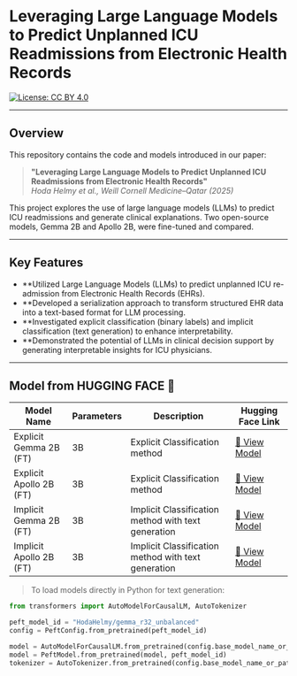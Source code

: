 # Leveraging Large Language Models to Predict Unplanned ICU Readmissions from Electronic Health Records


[![License: CC BY 4.0](https://img.shields.io/badge/License-CC%20BY%204.0-green.svg)](https://creativecommons.org/licenses/by/4.0/)


---

## Overview

This repository contains the code and models introduced in our paper:  
> **"Leveraging Large Language Models to Predict Unplanned ICU Readmissions from Electronic Health Records"**  
> *Hoda Helmy et al., Weill Cornell Medicine–Qatar (2025)*  

This project explores the use of large language models (LLMs) to predict ICU readmissions and generate clinical explanations. Two open-source models, Gemma 2B and Apollo 2B, were fine-tuned and compared.

---

## Key Features

- **Utilized Large Language Models (LLMs) to predict unplanned ICU re-admission from Electronic Health Records (EHRs).
- **Developed a serialization approach to transform structured EHR data into a text-based format for LLM processing. 
- **Investigated explicit classification (binary labels) and implicit classification (text generation) to enhance interpretability.  
- **Demonstrated the potential of LLMs in clinical decision support by generating interpretable insights for ICU physicians.

---

## Model from HUGGING FACE 🤗

| Model Name | Parameters | Description | Hugging Face Link |
|-------------|-------------|--------------|-------------------|
| Explicit Gemma 2B (FT)| 3B | Explicit Classification method| [🤗 View Model](https://huggingface.co/serag-ai/explicit_GEMMA_ICU) |
| Explicit Apollo 2B (FT) | 3B | Explicit Classification method | [🤗 View Model](https://huggingface.co/serag-ai/explicit_APOLLO_ICU) |
| Implicit Gemma 2B (FT) | 3B | Implicit Classification method with text generation | [🤗 View Model](https://huggingface.co/serag-ai/implicit_GEMMA_ICU) |
| Implicit Apollo 2B (FT)| 3B | Implicit Classification method with text generation | [🤗 View Model](https://huggingface.co/serag-ai/implicit_APOLLO_ICU) |

> To load models directly in Python for text generation:
```python
from transformers import AutoModelForCausalLM, AutoTokenizer

peft_model_id = "HodaHelmy/gemma_r32_unbalanced" 
config = PeftConfig.from_pretrained(peft_model_id)

model = AutoModelForCausalLM.from_pretrained(config.base_model_name_or_path)
model = PeftModel.from_pretrained(model, peft_model_id)
tokenizer = AutoTokenizer.from_pretrained(config.base_model_name_or_path)
